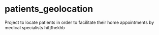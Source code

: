 # patients_geolocation
Project to locate patients in order to facilitate their home appointments by medical specialists
hifjfhekhb
